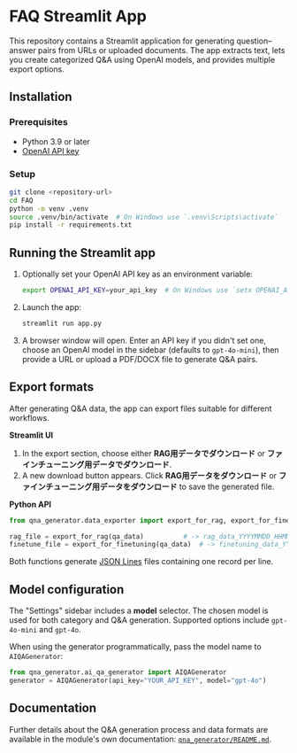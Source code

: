 # FAQ Streamlit App

This repository contains a Streamlit application for generating question–answer pairs from URLs or uploaded documents. The app extracts text, lets you create categorized Q&A using OpenAI models, and provides multiple export options.

## Installation

### Prerequisites
- Python 3.9 or later
- [OpenAI API key](https://platform.openai.com/)

### Setup
```bash
git clone <repository-url>
cd FAQ
python -m venv .venv
source .venv/bin/activate  # On Windows use `.venv\Scripts\activate`
pip install -r requirements.txt
```

## Running the Streamlit app

1. Optionally set your OpenAI API key as an environment variable:
    ```bash
    export OPENAI_API_KEY=your_api_key  # On Windows use `setx OPENAI_API_KEY your_api_key`
    ```
2. Launch the app:
    ```bash
    streamlit run app.py
    ```
3. A browser window will open. Enter an API key if you didn't set one, choose an OpenAI model in the sidebar (defaults to `gpt-4o-mini`), then provide a URL or upload a PDF/DOCX file to generate Q&A pairs.

## Export formats

After generating Q&A data, the app can export files suitable for different workflows.

**Streamlit UI**

1. In the export section, choose either **RAG用データでダウンロード** or **ファインチューニング用データでダウンロード**.
2. A new download button appears. Click **RAG用データをダウンロード** or **ファインチューニング用データをダウンロード** to save the generated file.

**Python API**

```python
from qna_generator.data_exporter import export_for_rag, export_for_finetuning

rag_file = export_for_rag(qa_data)          # -> rag_data_YYYYMMDD_HHMMSS.jsonl
finetune_file = export_for_finetuning(qa_data)  # -> finetuning_data_YYYYMMDD_HHMMSS.jsonl
```

Both functions generate [JSON Lines](https://jsonlines.org/) files containing one record per line.

## Model configuration

The "Settings" sidebar includes a **model** selector. The chosen model is used for both category and Q&A generation.
Supported options include `gpt-4o-mini` and `gpt-4o`.

When using the generator programmatically, pass the model name to `AIQAGenerator`:

```python
from qna_generator.ai_qa_generator import AIQAGenerator
generator = AIQAGenerator(api_key="YOUR_API_KEY", model="gpt-4o")
```

## Documentation

Further details about the Q&A generation process and data formats are available in the module's own documentation: [`qna_generator/README.md`](qna_generator/README.md).

